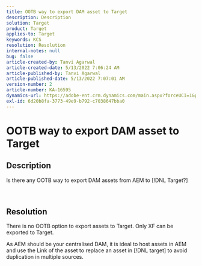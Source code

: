 ```yaml
---
title: OOTB way to export DAM asset to Target
description: Description
solution: Target
product: Target
applies-to: Target
keywords: KCS
resolution: Resolution
internal-notes: null
bug: false
article-created-by: Tanvi Agarwal
article-created-date: 5/13/2022 7:06:24 AM
article-published-by: Tanvi Agarwal
article-published-date: 5/13/2022 7:07:01 AM
version-number: 2
article-number: KA-16595
dynamics-url: https://adobe-ent.crm.dynamics.com/main.aspx?forceUCI=1&pagetype=entityrecord&etn=knowledgearticle&id=ec7b9631-8bd2-ec11-a7b5-00224809c27a
exl-id: 6d20b8fa-3773-49e9-b792-c7038647bba0
---
```

# OOTB way to export DAM asset to Target

## Description

Is there any OOTB way to export DAM assets from AEM to [!DNL Target?]<br><br><br>

## Resolution


There is no OOTB option to export assets to Target. Only XF can be exported to Target.



As AEM should be your centralised DAM, it is ideal to host assets in AEM and use the Link of the asset to replace an asset in [!DNL target] to avoid duplication in multiple sources.
